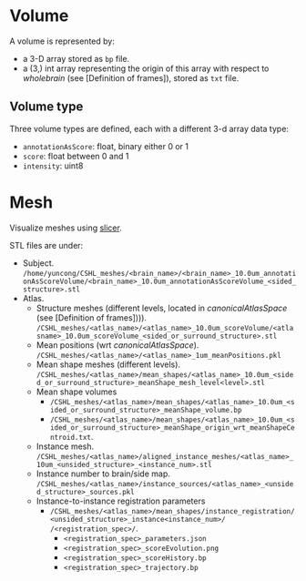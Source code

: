 


# Volume

A volume is represented by:
- a 3-D array stored as `bp` file.
- a (3,) int array representing the origin of this array with respect to _wholebrain_ (see [Definition of frames]), stored as `txt` file.

## Volume type
Three volume types are defined, each with a different 3-d array data type:
- `annotationAsScore`: float, binary either 0 or 1
- `score`: float between 0 and 1
- `intensity`: uint8


# Mesh

Visualize meshes using [slicer](https://download.slicer.org/).

STL files are under:
- Subject.
`/home/yuncong/CSHL_meshes/<brain_name>/<brain_name>_10.0um_annotationAsScoreVolume/<brain_name>_10.0um_annotationAsScoreVolume_<sided_structure>.stl`
- Atlas.
  - Structure meshes (different levels, located in _canonicalAtlasSpace_ (see [Definition of frames]))).  `/CSHL_meshes/<atlas_name>/<atlas_name>_10.0um_scoreVolume/<atlasname>_10.0um_scoreVolume_<sided_or_surround_structure>.stl`
  - Mean positions (wrt _canonicalAtlasSpace_). `/CSHL_meshes/<atlas_name>/<atlas_name>_1um_meanPositions.pkl`
  - Mean shape meshes (different levels). `/CSHL_meshes/<atlas_name>/mean_shapes/<atlas_name>_10.0um_<sided_or_surround_structure>_meanShape_mesh_level<level>.stl`
  - Mean shape volumes
    - `/CSHL_meshes/<atlas_name>/mean_shapes/<atlas_name>_10.0um_<sided_or_surround_structure>_meanShape_volume.bp`
    - `/CSHL_meshes/<atlas_name>/mean_shapes/<atlas_name>_10.0um_<sided_or_surround_structure>_meanShape_origin_wrt_meanShapeCentroid.txt`.
  - Instance mesh. `/CSHL_meshes/<atlas_name>/aligned_instance_meshes/<atlas_name>_10um_<unsided_structure>_<instance_num>.stl`
  - Instance number to brain/side map. `/CSHL_meshes/<atlas_name>/instance_sources/<atlas_name>_<unsided_structure>_sources.pkl`
  - Instance-to-instance registration parameters
    - `/CSHL_meshes/<atlas_name>/mean_shapes/instance_registration/<unsided_structure>_instance<instance_num>/
/<registration_spec>/`.
      - `<registration_spec>_parameters.json`
      - `<registration_spec>_scoreEvolution.png`
      - `<registration_spec>_scoreHistory.bp`
      - `<registration_spec>_trajectory.bp`
    
